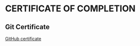# CERTIFICATE OF COMPLETION
## Git Certificate
[GitHub certificate](https://github.com/chandrakant100/Certificate-of-completion/blob/master/UC-336C1PV1.pdf)
